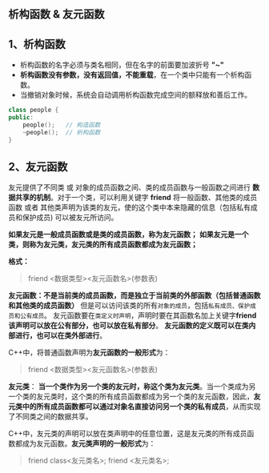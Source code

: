 ## 析构函数 & 友元函数

## 1、析构函数
+ 析构函数的名字必须与类名相同，但在名字的前面要加波折号 **"~"**
+ **析构函数没有参数，没有返回值，不能重载**，在一个类中只能有一个析构函数。
+ 当撤销对象时候，系统会自动调用析构函数完成空间的额释放和善后工作。


```c++
class people {
public:
    people();   // 构造函数
    ~people();  // 析构函数
}
```

## 2、友元函数

友元提供了不同类 或 对象的成员函数之间、类的成员函数与一般函数之间进行 **数据共享的机制**。对于一个类，可以利用关键字 **friend** 将一般函数、其他类的成员函数 或者 其他类声明为该类的友元，使的这个类中本来隐藏的信息（包括私有成员和保护成员) 可以被友元所访问。

**如果友元是一般成员函数或是类的成员函数，称为友元函数；**
**如果友元是一个类，则称为友元类，友元类的所有成员函数都成为友元函数；**

**格式：**
> friend <数据类型><友元函数名>(参数表)
 
 
**友元函数：不是当前类的成员函数，而是独立于当前类的外部函数（包括普通函数和其他类的成员函数）**
但是可以访问该类的所有`对象的成员`，包括`私有成员、保护成员和公有成员`。
友元函数要在`类定义时声明`，声明时要在其函数名加上关键字**friend**
**该声明可以放在公有部分，也可以放在私有部分**。
**友元函数的定义既可以在类内部进行，也可以在类外部进行**。

C++中，将普通函数声明为**友元函数的一般形式**为：
> friend <数据类型><友元函数名>(参数表)

**友元类**：
**当一个类作为另一个类的友元时，称这个类为友元类**。当一个类成为另一个类的友元类时，这个类的所有成员函数都成为另一个类的友元函数，因此，**友元类中的所有成员函数都可以通过对象名直接访问另一个类的私有成员**，从而实现了不同类之间的数据共享。

C++中，友元类的声明可以放在类声明中的任意位置，这是友元类的所有成员函数都成为友元函数。**友元类声明的一般形式**为：

> friend class<友元类名>; 
> friend <友元类名>;
